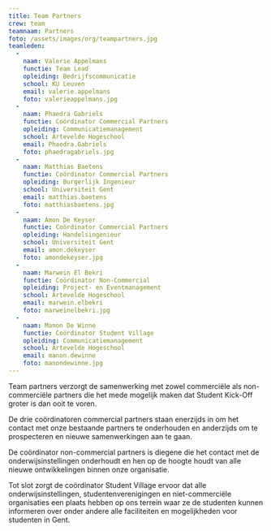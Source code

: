 ```yaml
---
title: Team Partners
crew: team
teamnaam: Partners
foto: /assets/images/org/teampartners.jpg
teamleden:
  -
    naam: Valerie Appelmans
    functie: Team Lead
    opleiding: Bedrijfscommunicatie
    school: KU Leuven
    email: valerie.appelmans
    foto: valerieappelmans.jpg
  -
    naam: Phaedra Gabriels
    functie: Coördinator Commercial Partners
    opleiding: Communicatiemanagement
    school: Artevelde Hogeschool
    email: Phaedra.Gabriels
    foto: phaedragabriels.jpg
  -
    naam: Matthias Baetens
    functie: Coördinator Commercial Partners
    opleiding: Burgerlijk Ingenieur
    school: Universiteit Gent
    email: matthias.baetens
    foto: matthiasbaetens.jpg
  -
    naam: Amon De Keyser
    functie: Coördinator Commercial Partners
    opleiding: Handelsingenieur
    school: Universiteit Gent
    email: amon.dekeyser
    foto: amondekeyser.jpg
  -
    naam: Marwein El Bekri
    functie: Coördinator Non-Commercial
    opleiding: Project- en Eventmanagement
    school: Artevelde Hogeschool
    email: marwein.elbekri
    foto: marweinelbekri.jpg
  -
    naam: Manon De Winne
    functie: Coördinator Student Village
    opleiding: Communicatiemanagement
    school: Artevelde Hogeschool
    email: manon.dewinne
    foto: manondewinne.jpg
---
```


Team partners verzorgt de samenwerking met zowel commerciële als non-commerciële partners die het mede mogelijk maken dat Student Kick-Off groter is dan ooit te voren.


De drie coördinatoren commercial partners staan enerzijds in om het contact met onze bestaande partners te onderhouden en anderzijds om te prospecteren en nieuwe samenwerkingen aan te gaan.


De coördinator non-commercial partners is diegene die het contact met de onderwijsinstellingen onderhoudt en hen op de hoogte houdt van alle nieuwe ontwikkelingen binnen onze organisatie.


Tot slot zorgt de coördinator Student Village ervoor dat alle onderwijsinstellingen, studentenverenigingen en niet-commerciële organisaties een plaats hebben op ons terrein waar ze de studenten kunnen informeren over onder andere alle faciliteiten en mogelijkheden voor studenten in Gent.
